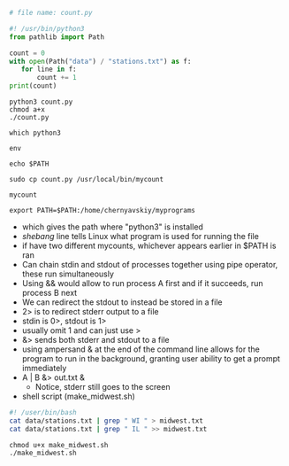  ```Python
# file name: count.py

#! /usr/bin/python3 
from pathlib import Path

count = 0
with open(Path("data") / "stations.txt") as f:
	for line in f:
		count += 1
print(count)
```

```console
python3 count.py
chmod a+x
./count.py

which python3 

env

echo $PATH

sudo cp count.py /usr/local/bin/mycount

mycount

export PATH=$PATH:/home/chernyavskiy/myprograms
```
- which gives the path where "python3" is installed
- *shebang* line tells Linux what program is used for running the file
- if have two different mycounts, whichever appears earlier in $PATH is ran
- Can chain stdin and stdout of processes together using pipe operator, these run simultaneously
- Using && would allow to run process A first and if it succeeds, run process B next
- We can redirect the stdout to instead be stored in a file
- 2> is to redirect stderr output to a file
- stdin is 0>, stdout is 1>
- usually omit 1 and can just use >
- &> sends both stderr and stdout to a file
- using ampersand & at the end of the command line allows for the program to run in the background, granting user ability to get a prompt immediately
- A | B &> out.txt &
	- Notice, stderr still goes to the screen
- shell script (make_midwest.sh)
```sh
#! /user/bin/bash
cat data/stations.txt | grep " WI " > midwest.txt
cat data/stations.txt | grep " IL " >> midwest.txt
```
```
chmod u+x make_midwest.sh
./make_midwest.sh
```